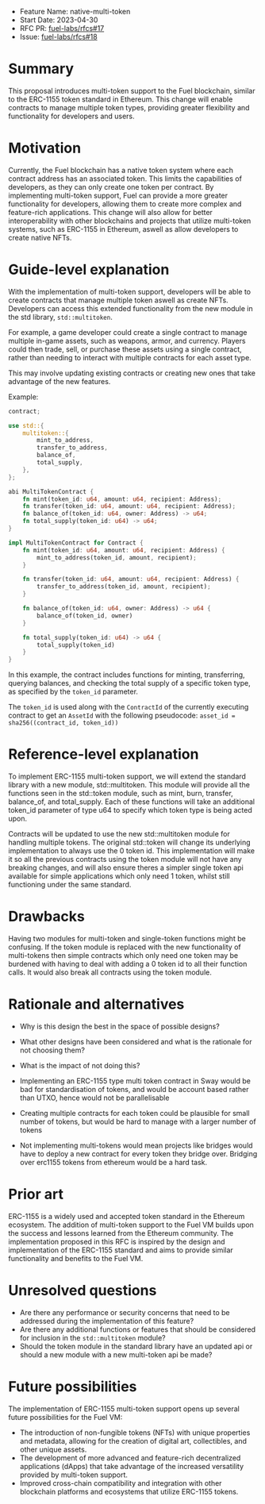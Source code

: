 - Feature Name: native-multi-token
- Start Date: 2023-04-30
- RFC PR: [fuel-labs/rfcs#17](https://github.com/FuelLabs/rfcs/pull/17)
- Issue: [fuel-labs/rfcs#18](https://github.com/FuelLabs/rfcs/issues/18)

# Summary
[summary]: #summary

This proposal introduces multi-token support to the Fuel blockchain, similar to the ERC-1155 token standard in Ethereum. This change will enable contracts to manage multiple token types, providing greater flexibility and functionality for developers and users.

# Motivation
[motivation]: #motivation

Currently, the Fuel blockchain has a native token system where each contract address has an associated token. This limits the capabilities of developers, as they can only create one token per contract. By implementing multi-token support, Fuel can provide a more greater functionality for developers, allowing them to create more complex and feature-rich applications. This change will also allow for better interoperability with other blockchains and projects that utilize multi-token systems, such as ERC-1155 in Ethereum, aswell as allow developers to create native NFTs.

# Guide-level explanation
[guide-level-explanation]: #guide-level-explanation

With the implementation of multi-token support, developers will be able to create contracts that manage multiple token aswell as create NFTs. Developers can access this extended functionality from the new module in the std library, `std::multitoken`.

For example, a game developer could create a single contract to manage multiple in-game assets, such as weapons, armor, and currency. Players could then trade, sell, or purchase these assets using a single contract, rather than needing to interact with multiple contracts for each asset type.

This may involve updating existing contracts or creating new ones that take advantage of the new features.

Example:

```rust
contract;

use std::{
    multitoken::{
        mint_to_address,
        transfer_to_address,
        balance_of,
        total_supply,
    },
};

abi MultiTokenContract {
    fn mint(token_id: u64, amount: u64, recipient: Address);
    fn transfer(token_id: u64, amount: u64, recipient: Address);
    fn balance_of(token_id: u64, owner: Address) -> u64;
    fn total_supply(token_id: u64) -> u64;
}

impl MultiTokenContract for Contract {
    fn mint(token_id: u64, amount: u64, recipient: Address) {
        mint_to_address(token_id, amount, recipient);
    }

    fn transfer(token_id: u64, amount: u64, recipient: Address) {
        transfer_to_address(token_id, amount, recipient);
    }

    fn balance_of(token_id: u64, owner: Address) -> u64 {
        balance_of(token_id, owner)
    }

    fn total_supply(token_id: u64) -> u64 {
        total_supply(token_id)
    }
}
```

In this example, the contract includes functions for minting, transferring, querying balances, and checking the total supply of a specific token type, as specified by the `token_id` parameter.

The `token_id` is used along with the `ContractId` of the currently executing contract to get an `AssetId` with the following pseudocode: `asset_id = sha256((contract_id, token_id))` 

# Reference-level explanation
[reference-level-explanation]: #reference-level-explanation

To implement ERC-1155 multi-token support, we will extend the standard library with a new module, std::multitoken. This module will provide all the functions seen in the std::token module, such as mint, burn, transfer, balance_of, and total_supply. Each of these functions will take an additional token_id parameter of type u64 to specify which token type is being acted upon.

Contracts will be updated to use the new std::multitoken module for handling multiple tokens. The original std::token will change its underlying implementation to always use the 0 token id. This implementation will make it so all the previous contracts using the token module will not have any breaking changes, and will also ensure theres a simpler single token api available for simple applications which only need 1 token, whilst still functioning under the same standard.

# Drawbacks
[drawbacks]: #drawbacks

Having two modules for multi-token and single-token functions might be confusing. If the token module is replaced with the new functionality of multi-tokens then simple contracts which only need one token may be burdened with having to deal with adding a 0 token id to all their function calls. It would also break all contracts using the token module.

# Rationale and alternatives
[rationale-and-alternatives]: #rationale-and-alternatives

- Why is this design the best in the space of possible designs?
- What other designs have been considered and what is the rationale for not choosing them?
- What is the impact of not doing this?

- Implementing an ERC-1155 type multi token contract in Sway would be bad for standardisation of tokens, and would be account based rather than UTXO, hence would not be parallelisable
- Creating multiple contracts for each token could be plausible for small number of tokens, but would be hard to manage with a larger number of tokens
- Not implementing multi-tokens would mean projects like bridges would have to deploy a new contract for every token they bridge over. Bridging over erc1155 tokens from ethereum would be a hard task.


# Prior art
[prior-art]: #prior-art

ERC-1155 is a widely used and accepted token standard in the Ethereum ecosystem. The addition of multi-token support to the Fuel VM builds upon the success and lessons learned from the Ethereum community. The implementation proposed in this RFC is inspired by the design and implementation of the ERC-1155 standard and aims to provide similar functionality and benefits to the Fuel VM.

# Unresolved questions
[unresolved-questions]: #unresolved-questions

- Are there any performance or security concerns that need to be addressed during the implementation of this feature?
- Are there any additional functions or features that should be considered for inclusion in the `std::multitoken` module?
- Should the token module in the standard library have an updated api or should a new module with a new multi-token api be made?

# Future possibilities
[future-possibilities]: #future-possibilities

The implementation of ERC-1155 multi-token support opens up several future possibilities for the Fuel VM:

- The introduction of non-fungible tokens (NFTs) with unique properties and metadata, allowing for the creation of digital art, collectibles, and other unique assets.
- The development of more advanced and feature-rich decentralized applications (dApps) that take advantage of the increased versatility provided by multi-token support.
- Improved cross-chain compatibility and integration with other blockchain platforms and ecosystems that utilize ERC-1155 tokens.
